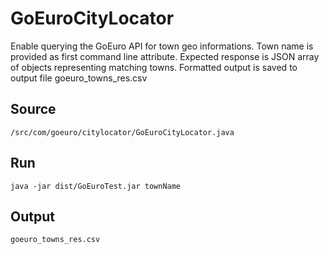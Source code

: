# GoEuroCityLocator


Enable querying the GoEuro API for town geo informations. 
Town name is provided as first command line attribute.
Expected response is JSON array of objects representing matching towns.
Formatted output is saved to output file goeuro_towns_res.csv

## Source
```
/src/com/goeuro/citylocator/GoEuroCityLocator.java
```

## Run
```
java -jar dist/GoEuroTest.jar townName
```

## Output
```
goeuro_towns_res.csv
```
